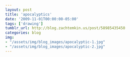 ```yaml
---
layout: post
title: 'apocalyptics'
date: '2009-11-01T00:00:00-05:00'
tags: ['drawing']
tumblr_url: http://blog.zachtemkin.us/post/58985435450
categories: blog
img:
- "/assets/img/blog_images/apocalyptic-1.jpg" 
- "/assets/img/blog_images/apocalyptic-2.jpg" 
---
```

